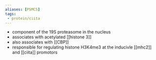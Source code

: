 ```yaml
---
aliases: [PSMC5]
tags: 
 - protein/ciita
---
```

- component of the 19S proteasome in the nucleus 
- associates with acetylated [[histone 3]] 
- also associates with [[CBP]]
- responsible for regulating histone H3K4me3 at the inducivle [[mhc2]] and [[ciita]] promotors 